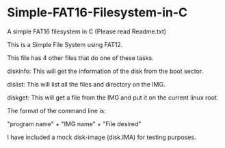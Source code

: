 Simple-FAT16-Filesystem-in-C
============================

A simple FAT16 filesystem in C (Please read Readme.txt)

This is a Simple File System using FAT12.

This file has 4 other files that do one of these tasks.

diskinfo: This will get the information of the disk from the boot sector.

dislist: This will list all the files and directory on the IMG.

diskget: This will get a file from the IMG and put it on the current linux root.


The format of the command line is:

"program name" + "IMG name" + "File desired"

I have included a mock disk-image (disk.IMA) for testing purposes.
